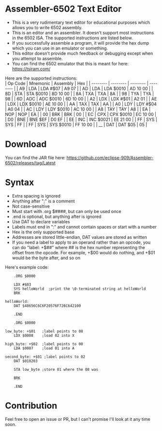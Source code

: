 # Assembler-6502 Text Editor
- This is a very rudimentary text editor for educational purposes which allows you to write 6502 assembly.  
- This is an editor and an assembler. It doesn't support most instructions in the 6502 ISA. The supported instructions are listed below.  
- If you successfully assemble a program, it will provide the hex dump which you can use in an emulator or something.  
- This editor doesn't provide much feedback or debugging except when you attempt to assemble.  
- You can find the 6502 emulator that this is meant for here: https://tsiram.com/  

Here are the supported instructions:  
| Op Code | Mnemonic | Assembly | Hex |
| -------- | -------- | -------- | -------- |
| A9 | LDA | LDA #$07 | A9 07 |
| AD | LDA | LDA $0010 | AD 10 00 |
| 8D | STA | STA $0010 | 8D 10 00 |
| 8A | TXA | TXA | 8A |
| 98 | TYA | TYA | 98 |
| 6D | ADC | ADC $0010 | 6D 10 00 |
| A2 | LDX | LDX #$01 | A2 01 |
| AE | LDX | LDX $0010 | AE 10 00 |
| AA | TAX | TAX | AA |
| A0 | LDY | LDY #$04 | A0 04 |
| AC | LDY | LDY $0010 | AC 10 00 |
| A8 | TAY | TAY | A8 |
| EA | NOP | NOP | EA |
| 00 | BRK | BRK | 00 |
| EC | CPX | CPX $0010 | EC 10 00 |
| D0 | BNE | BNE $EF | D0 EF |
| EE | INC | INC $0021 | EE 21 00 |
| FF | SYS | SYS | FF |
| FF | SYS | SYS $0010 | FF 10 00 |
| __ | DAT | DAT $05 | 05 |

# Download
You can find the JAR file here: https://github.com/eclipse-909/Assembler-6502/releases/tag/Latest

# Syntax
- Extra spacing is ignored
- Anything after ";" is a comment
- Not case-sensitive
- Must start with .org $####, but can only be used once
- .end is optional, but anything after is ignored
- Use DAT to declare variables
- Labels must end in ":" and cannot contain spaces or start with a number
- Hex is the only supported base
- Addresses are stored little-endian, DAT values are stored as written
- If you need a label to apply to an operand rather than an opcode,
you can do "label: +$##" where ## is the hex number representing the offset from the opcode.
For example, +$00 would do nothing, and +$01 would be the byte after, and so on

Here's example code:
```Assembly
    .ORG $0000
    
    LDX #$03
    SYS helloWorld  ;print the \0-terminated string at helloWorld
    BRK
    
helloWorld:
    DAT $48656C6C6F20576F726C642100
    
    .END
```

```Assembly
    .ORG $0000

low_byte: +$01   ;label points to 08
    LDX $0008    ;load 02 into X

high_byte: +$02  ;label points to 00
    LDA $0007    ;load 01 into A

second_byte: +$01 ;label points to 02
    DAT $010203

    STA low_byte ;store 01 where the 08 was

    BRK

    .END
```

# Contribution
Feel free to open an issue or PR, but I can't promise I'll look at it any time soon.